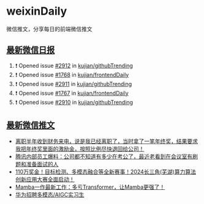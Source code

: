 # weixinDaily
微信推文，分享每日的前端微信推文

## [最新微信日报](https://github.com/kujian/weixinDaily/issues)

<!--START_SECTION:activity-->
1. ❗ Opened issue [#2912](https://github.com/kujian/githubTrending/issues/2912) in [kujian/githubTrending](https://github.com/kujian/githubTrending)
2. ❗ Opened issue [#1768](https://github.com/kujian/frontendDaily/issues/1768) in [kujian/frontendDaily](https://github.com/kujian/frontendDaily)
3. ❗ Opened issue [#2911](https://github.com/kujian/githubTrending/issues/2911) in [kujian/githubTrending](https://github.com/kujian/githubTrending)
4. ❗ Opened issue [#1767](https://github.com/kujian/frontendDaily/issues/1767) in [kujian/frontendDaily](https://github.com/kujian/frontendDaily)
5. ❗ Opened issue [#2910](https://github.com/kujian/githubTrending/issues/2910) in [kujian/githubTrending](https://github.com/kujian/githubTrending)
<!--END_SECTION:activity-->


## [最新微信推文](https://weixin.qdkfweb.cn/)

<!-- BLOG-POST-LIST:START -->
- [离职半年收到财务来电，说是我已经离职了，当时拿了一笔年终奖，结果要求我把年终奖里面的激励金，按照比例尽快退回给公司！](https://weixin.qdkfweb.cn/53863.html)
- [腾讯内部员工爆料：公司都不知道有多少在考公了，最近老看到在会议室有刷题和准备面试的人](https://weixin.qdkfweb.cn/53864.html)
- [110万奖金！目标检测、多模态融合等全新赛事！2024长三角&lpar;芜湖&rpar;算力算法创新应用大赛全面启动！](https://weixin.qdkfweb.cn/53885.html)
- [Mamba一作最新工作：多亏Transformer，让Mamba更强了！](https://weixin.qdkfweb.cn/53886.html)
- [华为招聘多模态/AIGC实习生](https://weixin.qdkfweb.cn/53887.html)
<!-- BLOG-POST-LIST:END -->